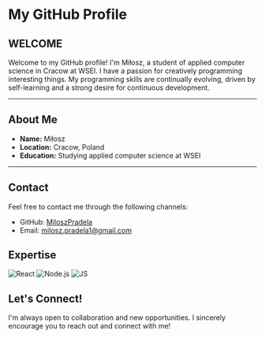# My GitHub Profile

## WELCOME
Welcome to my GitHub profile! I'm Miłosz, a student of applied computer science in Cracow at WSEI. I have a passion for creatively programming interesting things. My programming skills are continually evolving, driven by self-learning and a strong desire for continuous development.

---

## About Me
- **Name:** Miłosz
- **Location:** Cracow, Poland
- **Education:** Studying applied computer science at WSEI

---

## Contact
Feel free to contact me through the following channels:
- GitHub: [MiloszPradela](https://github.com/MiloszPradela)
- Email: milosz.pradela1@gmail.com

## Expertise
![React](https://img.shields.io/badge/react%20-%2320232a.svg?&style=for-the-badge&logo=react&logoColor=%2361DAFB)
![Node.js](https://img.shields.io/badge/node.js%20-%2343853D.svg?&style=for-the-badge&logo=node.js&logoColor=white)
![JS]([https://img.shields.io/badge/logo-javascript-blue?logo=javascript](https://img.shields.io/badge/%27for%20the%20badge%27%20style-20B2AA?style=for-the-badge))



## Let's Connect!
I'm always open to collaboration and new opportunities. I sincerely encourage you to reach out and connect with me!
